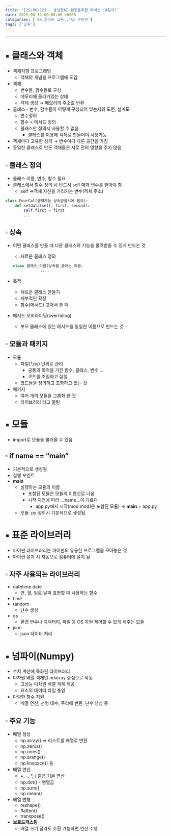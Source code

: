 ```yaml
---
title: "[25/06/12] - 생성형AI 활용을위한 파이썬 (4일차)"
date: 2025-06-12 00:00:00 +0900
categories: ['SK 루키즈 교육','AI 파이썬']
tags: ['교육']
---
```


<!--more-->

---

# ▪︎ 클래스와 객체

- 객체지향 프로그래밍
    - 객체의 개념을 프로그램에 도입
- 객체
    - 변수들, 함수들로 구성
    - 메모리에 올라가있는 상태
    - 객체 생성 → 메모리의 주소값 반환
- 클래스= 변수, 함수들이 어떻게 구성되어 있는지의 도면, 설계도
    - 변수정의
    - 함수 = 메서드 정의
    - 클래스만 정의시 사용할 수 없음
        - 클래스를 이용해 객체로 만들어야 사용가능
- 객체마다 고유한 성격 → 변수마다 다른 공간을 가짐
- 동일한 클래스로 만든 객체들은 서로 전혀 영향을 주지 않음

## ▫︎  클래스 정의

- 클래스 이름, 변수, 함수 필요
- 클래스에서 함수 정의 시 반드시 self 매개 변수를 받아야 함
    - self ⇒객체 자신을 가리키는 변수(객체 주소)

```python
class FourCal(생략가능-상속받을시에 필요):
	def setdata(self, first, second): 
		self.first = first
		...
```

## ▫︎  상속

- 어떤 클래스를 만들 때 다른 클래스의 기능을 물려받을 수 있게 만드는 것
    - 새로운 클래스 정의
    
    ```python
    class 클래스_이름(상속할_클래스_이름:
    			....
    ```
    
- 목적
    - 새로운 클래스 만들기
    - 세부적인 확장
    - 함수(메서드) 고쳐서 쓸 때
- 메서드 오버라이딩(overriding)
    - 부모 클래스에 있는 메서드를 동일한 이름으로 만드는 것

## ▫︎  모듈과 패키지

- 모듈
    - 파일(*.py) 단위로 관리
        - 공통의 목적을 가진 함수, 클래스, 변수 …
        - 코드를 조립하고 실행
    - 코드들을 정의하고 포함하고 있는 것
- 패키지
    - 여러 개의 모듈을 그룹화 한 것
    - 라이브러리 라고 불림

# ▪︎ 모듈

- import로 모듈을 불러올 수 있음

## ▫︎  if __name__ == “__main__”

- 기본적으로 생성됨
- 실행 포인트
- __main__
    - 실행하는 모듈의 이름
        - 포함된 모듈은 모듈의 이름으로 나옴
        - 시작 지점에 따라 __name__이 다르다
            - app.py에서 시작(mod.mod1은 포함된 모듈) ⇒ __main__ = app.py
    - 모듈 .py 정의시 기본적으로 생성됨

# ▪︎ 표준 라이브러리

- 파이썬 라이브러리는 파이썬의 유용한 프로그램을 모아놓은 것
- 파이썬 설치 시 자동으로 컴퓨터에 설치 됨

## ▫︎  자주 사용되는 라이브러리

- datetime.date
    - 연, 월, 일로 날짜 표현할 때 사용하는 함수
- time
- random
    - 난수 생성
- os
    - 환경 변수나 디렉터리, 파일 등 OS 자원 제어할 수 있게 해주는 모듈
- json
    - json 데이터 처리

# ▪︎ 넘파이(Numpy)

- 수치 계산에 특화된 라이브러리
- 다차원 배열 객체인 ndarray 중심으로 작동
    - 고성능 다차원 배열 객체 제공
    - 요소의 데이터 타입 통일
- 다양한 함수 지원
    - 배열 연산, 선형 대수, 푸리에 변환, 난수 생성 등

## ▫︎  주요 기능

- 배열 생성
    - np.array() ⇒ 리스트를 배열로 변환
    - np.zeros()
    - np.ones()
    - np.arange()
    - np.linspace() 등
- 배열 연산
    - +, -, *, / 같은 기본 연산
    - np.dot() - 행렬곱
    - np.sum()
    - np.mean()
- 배열 변형
    - reshape()
    - flatten()
    - transpose()
- **브로드캐스팅**
    - 배열 크기 달라도 호환 가능하면 연산 수행
